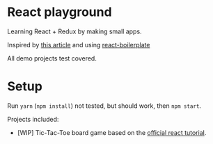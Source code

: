 # React playground
Learning React + Redux by making small apps.

Inspired by [this article](https://medium.freecodecamp.org/the-secret-to-being-a-top-developer-is-building-things-heres-a-list-of-fun-apps-to-build-aac61ac0736c) and using [react-boilerplate](https://github.com/react-boilerplate/react-boilerplate)

All demo projects test covered.

# Setup
Run `yarn` (`npm install`) not tested, but should work, then `npm start`.

Projects included:
   - [WIP] Tic-Tac-Toe board game based on the [official react tutorial](https://reactjs.org/tutorial/tutorial.html).

